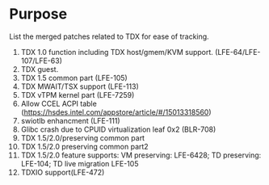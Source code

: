 Purpose
=======

List the merged patches related to TDX for ease of tracking.

1. TDX 1.0 function including TDX host/gmem/KVM support. (LFE-64/LFE-107/LFE-63)
2. TDX guest.
3. TDX 1.5 common part (LFE-105)
4. TDX MWAIT/TSX support (LFE-113)
5. TDX vTPM kernel part (LFE-7259)
6. Allow CCEL ACPI table (https://hsdes.intel.com/appstore/article/#/15013318560)
7. swiotlb enhancment (LFE-111)
8. Glibc crash due to CPUID virtualization leaf 0x2 (BLR-708)
9. TDX 1.5/2.0/preserving common part
10. TDX 1.5/2.0 preserving common part2
11. TDX 1.5/2.0 feature supports: VM preserving: LFE-6428; TD preserving: LFE-104; TD live migration LFE-105
12. TDXIO support(LFE-472)
